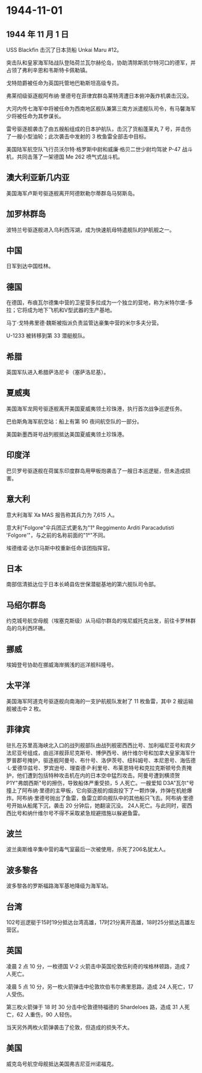 # 1944-11-01

## 1944 年 11 月 1 日

USS Blackfin 击沉了日本货船 Unkai Maru #12。

突击队和皇家海军陆战队登陆荷兰瓦尔赫伦岛，协助清除斯凯尔特河口的德军，并占领了弗利辛恩和韦斯特卡佩勒镇。

戈特勋爵被任命为英国托管地巴勒斯坦高级专员。

弗莱彻级驱逐舰阿布纳·里德号在菲律宾群岛莱特湾遭日本俯冲轰炸机袭击沉没。

大河内传七海军中将被任命为西南地区舰队兼第三南方派遣舰队司令，有马馨海军少将被任命为其参谋长。

雷号驱逐舰袭击了由五艘船组成的日本护航队，击沉了货船蓬莱丸 7
号，并击伤了一艘小型油轮；此次袭击中发射的 3 枚鱼雷全部击中目标。

美国陆军航空队飞行员沃尔特·格罗斯中尉和威廉·格贝二世少尉均驾驶 P-47
战斗机，共同击落了一架德国 Me 262 喷气式战斗机。

## 澳大利亚新几内亚

美国海军卢斯号驱逐舰离开阿德默勒尔蒂群岛马努斯岛。

## 加罗林群岛

波特兰号驱逐舰进入乌利西泻湖，成为快速航母特遣舰队的护航舰之一。

## 中国

日军到达中国桂林。

## 德国

在德国，布痕瓦尔德集中营的卫星营多拉成为一个独立的营地，称为米特尔堡-多拉；它将成为地下飞机和V型武器的生产基地。

马丁·戈特弗里德·魏斯被指派负责监管达豪集中营的米尔多夫分营。

U-1233 被转移到第 33 潜艇舰队。

## 希腊

英国军队进入希腊萨洛尼卡（塞萨洛尼基）。

## 夏威夷

美国海军龙网号驱逐舰离开美国夏威夷领土珍珠港，执行首次战争巡逻任务。

巴伯斯角海军航空站：船上有第 90 夜间航空队的一部分。

美国新墨西哥号战列舰抵达美国夏威夷领土珍珠港。

## 印度洋

巴贝罗号驱逐舰在荷属东印度群岛用甲板炮袭击了一艘日本巡逻艇，但未造成损害。

## 意大利

意大利海军 Xa MAS 报告称其兵力为 7,615 人。

意大利"Folgore"伞兵团正式更名为"1° Reggimento Arditi Paracadutisti
\'Folgore\'"，与之前的名称前面的"1°"不同。

埃德维诺·达尔马斯中校重新任命该团指挥官。

## 日本

南部信清抵达位于日本长崎县佐世保潜艇基地的第六舰队司令部。

## 马绍尔群岛

约克城号航空母舰（埃塞克斯级）从马绍尔群岛的埃尼威托克出发，前往卡罗林群岛的乌利西环礁。

## 挪威

埃姆登号协助在挪威海岸搁浅的巡洋舰科隆号。

## 太平洋

美国海军阿道克号驱逐舰向南海的一支护航舰队发射了 11 枚鱼雷，其中 2
艘运输舰被击中 2 枚。

## 菲律宾

驻扎在苏里高海峡北入口的战列舰部队由战列舰密西西比号、加利福尼亚号和宾夕法尼亚号组成，由巡洋舰菲尼克斯号、博伊西号、纳什维尔号和加拿大皇家海军什罗普郡号掩护，驱逐舰阿曼号、布什号、洛伊茨号、纽科姆号、本尼恩号、海伍德·L·爱德华兹号、罗宾逊号、理查德·P·利里号、布莱恩特号和克拉克斯顿号负责掩护，他们遭到包括特种攻击机在内的日本空中猛烈攻击。阿曼号遭到横须贺
P1Y"弗朗西斯"号的擦伤，导致船体严重受损，5 人死亡。一艘爱知
D3A"瓦尔"号撞上了阿布纳·里德的主甲板，它向驱逐舰的烟囱投下了一颗炸弹，炸弹在机舱爆炸。阿布纳·里德号抛出了鱼雷，鱼雷立即向舰队中的其他船只飞去。阿布纳·里德号开始从船尾下沉，袭击
20 分钟后，她翻滚沉没。
24人死亡。与此同时，密西西比号和纳什维尔号不得不采取紧急规避措施以躲避鱼雷。

## 波兰

波兰奥斯维辛集中营的毒气室最后一次被使用，杀死了206名犹太人。

## 波多黎各

波多黎各的罗斯福路海军基地降级为海军站。

## 台湾

102号巡逻艇于15时19分抵达台湾高雄，17时21分离开高雄，18时25分抵达高雄左营区。

## 英国

凌晨 2 点 10 分，一枚德国 V-2 火箭击中英国伦敦伍利奇的埃格林顿路，造成 7
人死亡。

凌晨 5 点 10 分，另一枚火箭弹击中伦敦坎伯韦尔弗里恩路，造成 24
人死亡，17 人受伤。

第三枚火箭弹于 18 时 30 分击中伦敦德特福德的 Shardeloes 路，造成 31
人死亡，62 人重伤，90 人轻伤。

当天另外两枚火箭弹袭击了伦敦，但造成的损失不大。

## 美国

威克岛号航空母舰抵达美国弗吉尼亚州诺福克。

